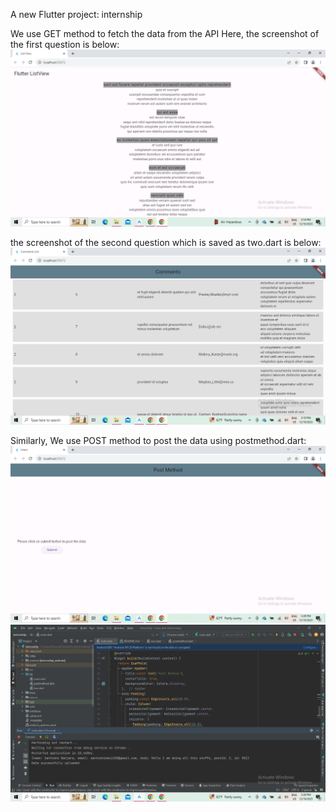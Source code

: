 A new Flutter project: internship

We use GET method to fetch the data from the API
Here, the screenshot of the first question is below:
![one.png](assets%2Fone.png)

the screenshot of the second question which is saved as two.dart is below:
![two.png](assets%2Ftwo.png)

Similarly, We use POST method to post the data using postmethod.dart:
![three.png](assets%2Fthree.png)
![Three (2).png](assets%2FThree%20%282%29.png)
